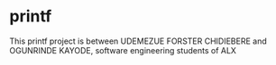 # printf
This printf project is between UDEMEZUE FORSTER CHIDIEBERE and OGUNRINDE KAYODE, software engineering students of ALX
